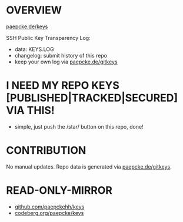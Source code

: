 # OVERVIEW 

[paepcke.de/keys](https://paepcke.de/keys)

SSH Public Key Transparency Log:

- data: KEYS.LOG 
- changelog: submit history of this repo
- keep your own log via [paepcke.de/gitkeys](https://paepcke.de/gitkeys)

# I NEED MY REPO KEYS [PUBLISHED|TRACKED|SECURED] VIA THIS! 

- simple, just push the /star/ button on this repo, done!

# CONTRIBUTION

No manual updates.
Repo data is generated via [paepcke.de/gitkeys](https://paepcke.de/gitkeys).

# READ-ONLY-MIRROR

* [github.com/paepckehh/keys](https://github.com/paepckehh/keys)
* [codeberg.org/paepcke/keys](https://codeberg.org/paepcke/keys)

